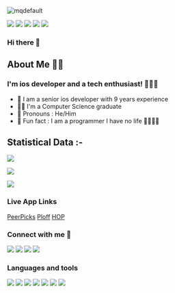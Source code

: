 ![mqdefault](https://user-images.githubusercontent.com/12293602/154951559-f2d9b515-909e-4117-803b-fd6497893a2f.png)



![](https://komarev.com/ghpvc/?username=mynkbarnwal&color=blue) ![](https://img.shields.io/badge/Age-29-blue) ![](https://img.shields.io/badge/Focus-Swift,objc-blue) ![](https://img.shields.io/badge/Lives-India-blue) ![](https://img.shields.io/badge/Languages-English%20%26%20Hindi-blue)

### Hi there 👋


## About Me 🙇🏻
### I'm ios developer and a tech enthusiast! 👨🏻‍💻
- 💁 I am a senior ios developer with 9 years experience 
- 🧑‍🎓 I'm a Computer Science graduate 
- 👦 Pronouns : He/Him
- 🤩 Fun fact : I am a programmer I have no life 🤣🤣🤣🤣

## Statistical Data :-

![](https://github-readme-stats.vercel.app/api/top-langs?username=mynkbarnwal&show_icons=true&locale=en&layout=compact)

![](https://github-readme-stats.vercel.app/api?username=mynkbarnwal&show_icons=true&locale=en)

![](https://github-readme-streak-stats.herokuapp.com/?user=mynkbarnwal)

<!--![](https://github-profile-trophy.vercel.app/?username=mynkbarnwal&theme=dracula&no-bg=true&row=1) -->

### Live App Links
[PeerPicks](https://apps.apple.com/in/app/peerpicks/id6450222076) [Ploff](https://apps.apple.com/in/app/peerpicks/id1489144429) [HOP](https://apps.apple.com/in/app/peerpicks/id1571993960) 



### Connect with me 🤝

[![](https://img.shields.io/badge/Facebook-1877F2?style=for-the-badge&logo=facebook&logoColor=white&link=https://www.facebook.com/mynkbarnwal)](https://www.facebook.com/mynkbarnwal) [![](https://img.shields.io/badge/Instagram-E4405F?style=for-the-badge&logo=instagram&logoColor=white&link=https://www.instagram.com/mynkbarnwal/)](https://www.instagram.com/mynkbarnwal/) [![](https://img.shields.io/badge/Twitter-1DA1F2?style=for-the-badge&logo=twitter&logoColor=white&link=https://twitter.com/mynkbarnwal/)](https://twitter.com/mynkbarnwal) [![](https://img.shields.io/badge/LinkedIn-0077B5?style=for-the-badge&logo=linkedin&logoColor=white&link=https://www.linkedin.com/in/mynkbarnwal/)](https://www.linkedin.com/in/mynkbarnwal/)


### Languages and tools

![](https://img.shields.io/badge/Swift-FA7343?style=for-the-badge&logo=swift&logoColor=white)
![](https://img.shields.io/badge/Objc-FA7343?style=for-the-badge&logo=objc&logoColor=white)
![](https://img.shields.io/badge/Xcode-007ACC?style=for-the-badge&logo=Xcode&logoColor=white) ![](https://img.shields.io/badge/Android_Studio-3DDC84?style=for-the-badge&logo=android-studio&logoColor=white) ![](https://img.shields.io/badge/Eclipse-2C2255?style=for-the-badge&logo=eclipse&logoColor=white) ![](https://img.shields.io/badge/Figma-F24E1E?style=for-the-badge&logo=figma&logoColor=white) ![](https://img.shields.io/badge/Adobe%20XD-470137?style=for-the-badge&logo=Adobe%20XD&logoColor=#FF61F6)
